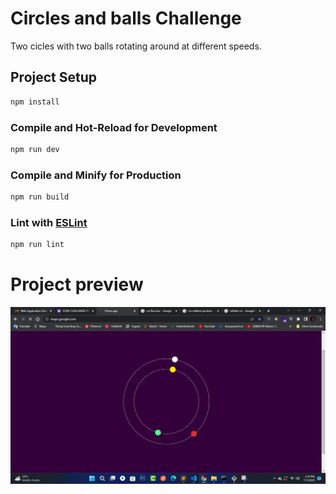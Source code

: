 # Circles and balls Challenge

Two cicles with two balls rotating around at different speeds.
## Project Setup

```sh
npm install
```
### Compile and Hot-Reload for Development
```sh
npm run dev
```
### Compile and Minify for Production
```sh
npm run build
```
### Lint with [ESLint](https://eslint.org/)
```sh
npm run lint
```
# Project preview
![Screenshot](screenshot.png)

